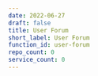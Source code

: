 ```yaml
---
date: 2022-06-27
draft: false
title: User Forum
short_label: User Forum
function_id: user-forum
repo_count: 0
service_count: 0
---
```



